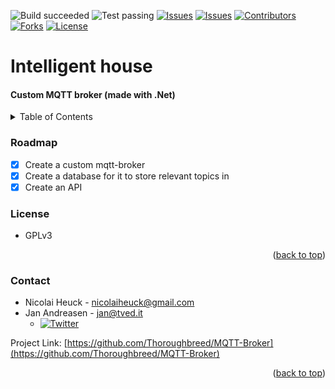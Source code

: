 ![Build succeeded][build-shield]
![Test passing][test-shield]
[![Issues][issues-shield]][issues-url]
[![Issues][closed-shield]][issues-url]
[![Contributors][contributors-shield]][contributors-url]
[![Forks][forks-shield]][forks-url]
[![License][license-shield]][license-url]

# Intelligent house
#### Custom MQTT broker (made with .Net)
<!-- TABLE OF CONTENTS -->
<details>
  <summary>Table of Contents</summary>
  <ol>
    <li><a href="#roadmap">Roadmap</a></li>
    <li><a href="#license">License</a></li>
    <li><a href="#contact">Contact</a></li>
  </ol>
</details>

### Roadmap
- [X] Create a custom mqtt-broker 
- [X] Create a database for it to store relevant topics in
- [X] Create an API

### License
* GPLv3
<p align="right">(<a href="#top">back to top</a>)</p>

### Contact
- Nicolai Heuck - nicolaiheuck@gmail.com
- Jan Andreasen - jan@tved.it
  - [![Twitter][twitter-shield]][twitter-url]

Project Link: [https://github.com/Thoroughbreed/MQTT-Broker](https://github.com/Thoroughbreed/MQTT-Broker)
<p align="right">(<a href="#top">back to top</a>)</p>


<!-- MARKDOWN LINKS & IMAGES -->
<!-- https://www.markdownguide.org/basic-syntax/#reference-style-links -->
[build-shield]: https://img.shields.io/badge/Build-passed-brightgreen.svg
[test-shield]: https://img.shields.io/badge/Tests-passed-brightgreen.svg
[contributors-shield]: https://img.shields.io/github/contributors/Thoroughbreed/MQTT-Broker.svg?style=badge
[contributors-url]: https://github.com/Thoroughbreed/MQTT-Broker/graphs/contributors
[forks-shield]: https://img.shields.io/github/forks/Thoroughbreed/MQTT-Broker.svg?style=badge
[forks-url]: https://github.com/Thoroughbreed/MQTT-Broker/network/members
[issues-shield]: https://img.shields.io/github/issues/Thoroughbreed/MQTT-Broker.svg?style=badge
[closed-shield]: https://img.shields.io/github/issues-closed/Thoroughbreed/MQTT-Broker?label=%20
[issues-url]: https://github.com/Thoroughbreed/MQTT-Broker/issues
[license-shield]: https://img.shields.io/github/license/Thoroughbreed/MQTT-Broker.svg?style=badge
[license-url]: https://github.com/Thoroughbreed/MQTT-Broker/blob/master/LICENSE
[twitter-shield]: https://img.shields.io/twitter/follow/andreasen_jan?style=social
[twitter-url]: https://twitter.com/andreasen_jan
